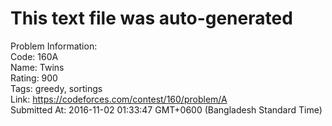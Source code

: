 # This text file was auto-generated  
  
Problem Information:  
Code: 160A  
Name: Twins  
Rating: 900  
Tags: greedy, sortings  
Link: https://codeforces.com/contest/160/problem/A  
Submitted At: 2016-11-02 01:33:47 GMT+0600 (Bangladesh Standard Time)  
